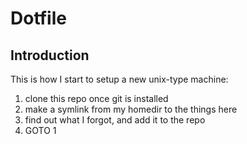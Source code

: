 # Dotfile

## Introduction

This is how I start to setup a new unix-type machine:

1. clone this repo once git is installed
1. make a symlink from my homedir to the things here
1. find out what I forgot, and add it to the repo
1. GOTO 1
